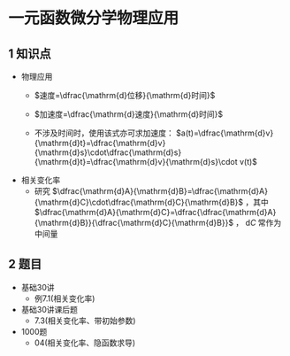 # 一元函数微分学物理应用

## 1 知识点

* 物理应用
  * $速度=\dfrac{\mathrm{d}位移}{\mathrm{d}时间}$

  * $加速度=\dfrac{\mathrm{d}速度}{\mathrm{d}时间}$
  * 不涉及时间时，使用该式亦可求加速度： $a(t)=\dfrac{\mathrm{d}v}{\mathrm{d}t}=\dfrac{\mathrm{d}v}{\mathrm{d}s}\cdot\dfrac{\mathrm{d}s}{\mathrm{d}t}=\dfrac{\mathrm{d}v}{\mathrm{d}s}\cdot v(t)$
* 相关变化率
  * 研究 $\dfrac{\mathrm{d}A}{\mathrm{d}B}=\dfrac{\mathrm{d}A}{\mathrm{d}C}\cdot\dfrac{\mathrm{d}C}{\mathrm{d}B}$ ，其中 $\dfrac{\mathrm{d}A}{\mathrm{d}C}=\dfrac{\dfrac{\mathrm{d}A}{\mathrm{d}B}}{\dfrac{\mathrm{d}C}{\mathrm{d}B}}$ ， $\mathrm{d}C$ 常作为中间量

## 2 题目

* 基础30讲
  * 例7.1(相关变化率)
* 基础30讲课后题
  * 7.3(相关变化率、带初始参数)
* 1000题
  * 04(相关变化率、隐函数求导)
